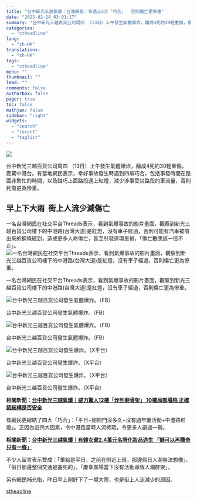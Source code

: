 ```yaml
---
title: "台中新光三越氣爆｜台灣網民：幸遇上4大「巧合」  否則傷亡更慘重"
date: "2025-02-14 03:01:17"
summary: "台中新光三越百貨公司周四 （13日）上午發生氣體爆炸，釀成4死約30輕重傷，震..."
categories:
  - "stheadline"
lang:
  - "zh-HK"
translations:
  - "zh-HK"
tags:
  - "stheadline"
menu: ""
thumbnail: ""
lead: ""
comments: false
authorbox: false
pager: true
toc: false
mathjax: false
sidebar: "right"
widgets:
  - "search"
  - "recent"
  - "taglist"
---
```


![](https://image.stheadline.com/f/680p0/0x0/100/none/001fae19e28b67cdcf90e1346bbde83e/stheadline/inewsmedia/20250214/_2025021402462867167.jpg)






台中新光三越百貨公司周四 （13日）上午發生氣體爆炸，釀成4死約30輕重傷，震驚中港台。有當地網民表示，幸好事故發生時遇到四項巧合，包括事發時間在路面非繁忙的時間，以及踫巧上面路段遇上紅燈，減少涉事受災路段的車流量，否則死傷更為慘重。

早上下大雨  街上人流少減傷亡
---------------

一名台灣網民在社交平台Threads表示，看到氣爆事故的影片畫面，觀察到新光三越百貨公司樓下的中港路(台灣大道)是紅燈，沒有車子經過，否則可能有汽車被噴出來的鋼條砸到，造成更多人命傷亡，甚至引發連環車禍，「傷亡數應該一倍不止」。
 ![一名台灣網民在社交平台Threads表示，看到氣爆事故的影片畫面，觀察到新光三越百貨公司樓下的中港路(台灣大道)是紅燈，沒有車子經過，否則傷亡更為慘重。](https://image.hkhl.hk/f/1024p0/0x0/100/none/e67259dc1718c1fc4f6e7f1daa289d17/2025-02/24_7.jpg)


一名台灣網民在社交平台Threads表示，看到氣爆事故的影片畫面，觀察到新光三越百貨公司樓下的中港路(台灣大道)是紅燈，沒有車子經過，否則傷亡更為慘重。



 ![台中新光三越百貨公司發生氣體爆炸。（FB）](https://image.hkhl.hk/f/1024p0/0x0/100/none/40ef4b97348fd98d54042704855e852d/2025-02/13022025_032_FB.jpg)


台中新光三越百貨公司發生氣體爆炸。（FB）



 ![台中新光三越百貨公司發生氣體爆炸。（FB）](https://image.hkhl.hk/f/1024p0/0x0/100/none/e114262aa539d7038a13eb3cefa97d5b/2025-02/13022025_034_FB.jpg)


台中新光三越百貨公司發生氣體爆炸。（FB）



 ![台中新光三越百貨公司發生爆炸。（X平台）](https://image.hkhl.hk/f/1024p0/0x0/100/none/732f6d865aa8efbf36597e6dccc9e662/2025-02/13022025_037_X.jpeg)


台中新光三越百貨公司發生爆炸。（X平台）



 ![台中新光三越百貨公司發生爆炸。（X平台）](https://image.hkhl.hk/f/1024p0/0x0/100/none/6f7782cfff2e0ef8f93ee076cf57565b/2025-02/13022025_038_X.jpeg)


台中新光三越百貨公司發生爆炸。（X平台）




**相關新聞：[台中新光三越氣爆｜威力驚人12樓「炸到剩骨架」 10樓局部塌陷 正確認結構是否安全](https://www.stheadline.com/china-taiwan/3428430/%E5%8F%B0%E4%B8%AD%E6%96%B0%E5%85%89%E4%B8%89%E8%B6%8A%E6%B0%A3%E7%88%86%E5%A8%81%E5%8A%9B%E9%A9%9A%E4%BA%BA12%E6%A8%93%E7%82%B8%E5%88%B0%E5%89%A9%E9%AA%A8%E6%9E%B6-%E7%99%BE%E8%B2%A8%E5%A4%A7%E6%A8%93%E6%90%96%E6%90%96%E6%AC%B2%E5%A2%9C-%E6%AD%A3%E7%A2%BA%E8%AA%8D%E7%B5%90%E6%A7%8B%E6%98%AF%E5%90%A6%E5%AE%89%E5%85%A8)**

有網民更總結了四大「巧合」：「平日+剛開門沒多久+沒有週年慶活動+中港路紅燈」。正因為這四大因素，令中港路當時人流稀疏，令更多人避過一勢。

**相關新聞：[台中新光三越氣爆｜有錢女棄2.4萬元名牌化妝品逃生 「錢可以再賺命只有一條」](https://www.stheadline.com/china-taiwan/3428451/%E5%8F%B0%E4%B8%AD%E6%96%B0%E5%85%89%E4%B8%89%E8%B6%8A%E6%B0%A3%E7%88%86%E6%9C%89%E9%8C%A2%E5%A5%B3%E6%A3%8424%E8%90%AC%E5%85%83%E5%90%8D%E7%89%8C%E5%8C%96%E5%A6%9D%E5%93%81%E9%80%83%E7%94%9F-%E9%8C%A2%E5%8F%AF%E4%BB%A5%E5%86%8D%E8%B3%BA%E5%91%BD%E5%8F%AA%E6%9C%89%E4%B8%80%E6%A2%9D)**

不少人留言表示贊成：「重點是平日，之前在附近上班，那邊假日人潮無法想像」、「假日那邊整個交通是塞死的」、「慶幸廣場當下沒有活動導致人潮群聚」。

另有網民補充指，昨日早上剛好下了一場大雨，也是街上人流減少的原因。

[stheadline](https://std.stheadline.com/realtime/article/2052684/即時-中國-台中新光三越氣爆-台灣網民-幸遇上4大-巧合-否則傷亡更慘重)
